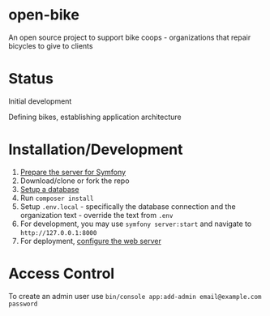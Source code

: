 # open-bike
An open source project to support bike coops - organizations that repair bicycles to give to clients

# Status
Initial development

Defining bikes, establishing application architecture

# Installation/Development
1. [Prepare the server for Symfony](https://symfony.com/doc/current/setup.html)
1. Download/clone or fork the repo
1. [Setup a database](https://symfony.com/doc/current/the-fast-track/en/7-database.html)
1. Run `composer install`
1. Setup `.env.local` - specifically the database connection and the organization text - override the text from `.env`
1. For development, you may use `symfony server:start` and navigate to `http://127.0.0.1:8000`
1. For deployment, [configure the web server](https://symfony.com/doc/current/setup/web_server_configuration.html)

# Access Control
To create an admin user use `bin/console app:add-admin email@example.com password`